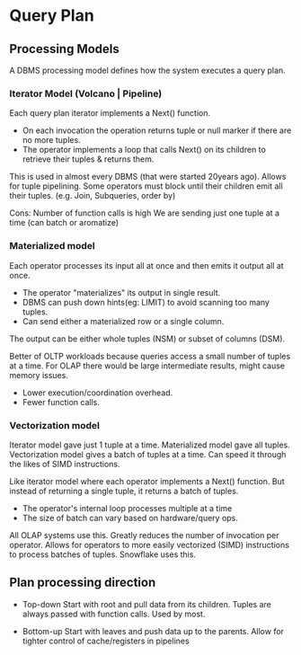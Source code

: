 # Query Plan

## Processing Models
A DBMS processing model defines how the system executes a query plan.

### Iterator Model (Volcano | Pipeline)
Each query plan iterator implements a Next() function.
- On each invocation the operation returns tuple or null marker if there are no more tuples.
- The operator implements a loop that calls Next() on its children to retrieve their tuples & returns them.

This is used in almost every DBMS (that were started 20years ago). Allows for tuple pipelining. Some operators must block until their children emit all their tuples. (e.g. Join, Subqueries, order by)

Cons:
Number of function calls is high
We are sending just one tuple at a time (can batch or aromatize)

### Materialized model
Each operator processes its input all at once and then emits it output all at once.
- The operator "materializes" its output in single result.
- DBMS can push down hints(eg: LIMIT) to avoid scanning too many tuples.
- Can send either a materialized row or a single column.

The output can be either whole tuples (NSM) or subset of columns (DSM).

Better of OLTP workloads because queries access a small number of tuples at a time. For OLAP there would be large intermediate results, might cause memory issues.
- Lower execution/coordination overhead.
- Fewer function calls.

### Vectorization model
Iterator model gave just 1 tuple at a time. Materialized model gave all tuples. Vectorization model gives a batch of tuples at a time.
Can speed it through the likes of SIMD instructions.

Like iterator model where each operator implements a Next() function. But instead of returning a single tuple, it returns a batch of tuples.
- The operator's internal loop processes multiple at a time
- The size of batch can vary based on hardware/query ops.

All OLAP systems use this. Greatly reduces the number of invocation per operator. Allows for operators to more easily vectorized (SIMD) instructions to process batches of tuples. Snowflake uses this.


## Plan processing direction

- Top-down
  Start with root and pull data from its children. Tuples are always passed with function calls. Used by most.

- Bottom-up
  Start with leaves and push data up to the parents. Allow for tighter control of cache/registers in pipelines
